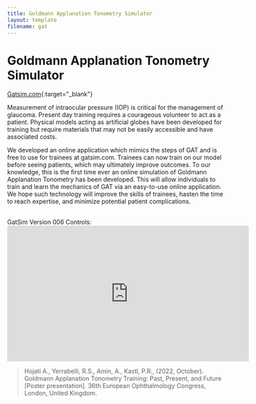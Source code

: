 ```yaml
---
title: Goldmann Applanation Tonometry Simulator
layout: template
filename: gat
---
```


# Goldmann Applanation Tonometry Simulator

[Gatsim.com](https://ryerrabelli.github.io/TonometrySimulation/src/v004/){:target="_blank"}

Measurement of intraocular pressure (IOP) is critical for the management of glaucoma. Present day training requires a courageous volunteer to act as a patient. 
Physical models acting as artificial globes have been developed for training but require materials that may not be easily accessible and have associated costs.


We developed an online application which mimics the steps of GAT and is free to use for trainees
at gatsim.com. Trainees can now train on our model before seeing patients, which may ultimately improve
outcomes. To our knowledge, this is the first time ever an online simulation of Goldmann Applanation
Tonometry has been developed. This will allow individuals to train and learn the mechanics of GAT via an
easy-to-use online application. We hope such technology will improve the skills of trainees, hasten the time
to reach expertise, and minimize potential patient complications.

<br>
GatSim Version 006 Controls:
<iframe width="560" height="315" src="https://www.youtube.com/embed/eSvznPMBehY" frameborder="0" allow="autoplay; encrypted-media" allowfullscreen></iframe>


<br>

>Hojati A., Yerrabelli, R.S., Amin, A., Kastl, P.R., (2022, October). Goldmann Applanation Tonometry Training: Past, Present, and Future [Poster presentation]. 36th European Ophthalmology Congress, London, United Kingdom.

<object data="./Images/pdfs/36thEuro.pdf" width="1000" height="1000" type='application/pdf'></object>

<br>
